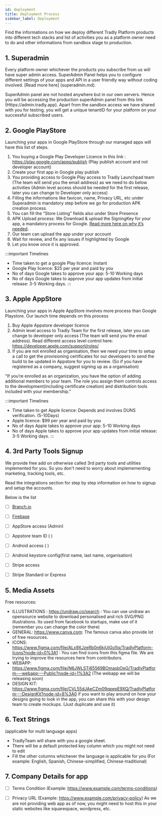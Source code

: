 ```yaml
---
id: deployment
title: Deployment Process
sidebar_label: Deployment
---
```

Find the informations on how we deploy different Tradly Platform products into different tech stacks and list of activities you as a platform owner need to do and other informations from sandbox stage to production. 

## 1. Superadmin
Every platform owner whichever the products you subscribe from us will have super admin access. SuperAdmin Panel helps you to configure different settings of your apps and API in a user friendly way without coding involved. [Read more here] (superadmin.md). 

SuperAdmin panel are not hosted anywhere but in our own servers. Hence you will be accessing the production superAdmin panel from this link (Https://admin.tradly.app). Apart from the sandbox access we have shared with you for testing, you will get a unique tenantID for your platform on your successful subscribed users. 

 

## 2. Google PlayStore
Launching your apps in Google PlayStore through our managed apps will have this list of steps. 

1. You buying a Google Play Developer Licence in this link : https://play.google.com/apps/publish (Play publish account and not developer account)
2. Create your first app in Google play publish
3. You providing access to Google Play access to Tradly Launchpad team (The team will send you the email address) as we need to do below activities (Admin level access should be needed for the first release, later you can change to Developer only access) 
4. Filling the informations like favicon, name, Privacy URL, etc under Superadmin is mandatory step before we go for production APK creation process. 
5. You can fill the “Store Listing” fields also under Store Presence
6. APK Upload process: We Download & upload the SigningKey for your app, a mandatory process for Google. [Read more here on why it’s needed](https://support.google.com/googleplay/android-developer/answer/7384423).  
7. Our team can upload the app under your account 
8. Wait for review, and fix any issues if highlighted by Google
9. Let you know once it is approved. 


:::important Timelines
- Time taken to get a google Play licence: Instant
- Google Play licence: $25 per year and paid by you
- No of days Google takes to approve your app: 5-10 Working days
- No of days Google takes to approve your app updates from initial release: 3-5 Working days. 
:::

## 3. Apple AppStore
Launching your apps in Apple AppStore involves more process than Google Playstore. Our launch time depends on this process

1. Buy Apple Appstore developer licence 
2. Admin level access to Tradly Team for the first release, later you can change to developer only access (The team will send you the email address). Read different access level control here: https://developer.apple.com/support/roles/ 
3. If you are not enrolled as organisation, then we need your time to setup a call to get the provisioning certificates for our developers to send the build to be updated in Appstore for you to review. (So if you have registered as a company, suggest signing up as a organisation)

"If you’re enrolled as an organization, you have the option of adding additional members to your team. The role you assign them controls access to the development(including certificate creation) and distribution tools included with your membership."

:::important Timelines
- Time taken to get  Apple licence: Depends and involves DUNS verification. (5-10Days)
- Apple licence: $99 per year and paid by you 
- No of days Apple takes to approve your app: 5-10 Working days
- No of days Apple takes to approve your app updates from initial release: 3-5 Working days. 
:::




## 4. 3rd Party Tools Signup
We provide free add on otherwise called 3rd party tools and utilities implemented for you. So you don't need to worry about implemementing marketing, tracking tools, etc. 

Read the integrations section for step by step information on how to signup and setup the accounts. 

Below is the list 
- [ ] [Branch.io](branch.md)
- [ ] [Firebase](firebase.md)
- [ ] AppStore access (Admin) 
- [ ] Appstore team ID ( )
- [ ] Android  access ( ) 
- [ ] Android keystore config(first name, last name, organisation)
- [ ] Stripe access 
- [ ] Stripe Standard or Express 


## 5. Media Assets

Free resources: 
-  ILLUSTRATIONS : https://undraw.co/search : You can use undraw an opensource website to download personalised and rich SVG/PNG illustrations. Its used from facebook to startups, make use of it (remember you can change the color there)
- GENERAL: https://www.canva.com: The famous canva also provide lot of free resources. 
- ICONS: https://www.figma.com/file/ALx9XJzeRb0n6kjUjGo1Iq/TradlyPlatform-Icons?node-id=0%3A1 : You can find icons from this figma file. We are trying to improve the resources here from contributors. 
- WEBAPP: https://www.figma.com/file/N6JWLSTi65569BOmasbOeG/TradlyPlatform---webapp---Public?node-id=1%3A2 (The webapp we will be releasing soon)
- DESIGN KIT: https://www.figma.com/file/CVL55dJAeCZm09qpepE9XQ/TradlyPlatform---DesignKit?node-id=8%3A0 if you want to play around on how your designs going to look in the app, you can share this with your design team to create mockups. (Just duplicate and use it)

## 6. Text Strings 
(applicable for multi language apps)

- TradlyTeam will share with you a google sheet. 
- There will be a default protected key column which you might not need to edit
- Fill the other columns whichever the language is applicable for you (For example: English, Spanish, Chinese-simplified, Chinese-traditional)



## 7. Company Details for app 
- [ ] Terms Condition  (Example: https://www.example.com/terms-conditions)
- [ ] Privacy URL (Example: https://www.example.com/privacy-policy)
 As we are not providing web app as of now, you might need to host this in your static websites like squarespace, wordpress, etc. 


